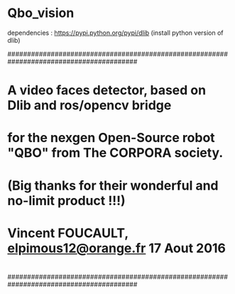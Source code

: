 Qbo_vision
==========

dependencies : https://pypi.python.org/pypi/dlib (install python version of dlib)

#########################################################################################
#
#  A video faces detector, based on Dlib and ros/opencv bridge
#
#  for the nexgen Open-Source robot "QBO" from The CORPORA society.
#     (Big thanks for their wonderful and no-limit product !!!)
#
#  Vincent FOUCAULT, elpimous12@orange.fr    17 Aout 2016
#
#########################################################################################



